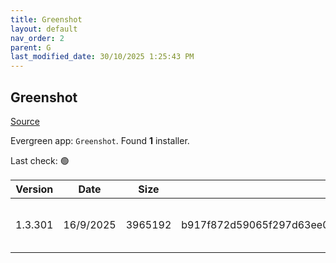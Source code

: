 ```yaml
---
title: Greenshot
layout: default
nav_order: 2
parent: G
last_modified_date: 30/10/2025 1:25:43 PM
---
```


## Greenshot

[Source](https://getgreenshot.org/)

Evergreen app: `Greenshot`. Found **1** installer.

Last check: 🟢

| Version | Date      | Size    | Sha256                                                           | Architecture | InstallerType | Type | URI                                                                                                                                                                                                                    |
| ------- | --------- | ------- | ---------------------------------------------------------------- | ------------ | ------------- | ---- | ---------------------------------------------------------------------------------------------------------------------------------------------------------------------------------------------------------------------- |
| 1.3.301 | 16/9/2025 | 3965192 | b917f872d59065f297d63ee0f7228eb78d147f14af9be4fba950d1e8970a4be3 | x86          | Default       | exe  | [https://github.com/greenshot/greenshot/releases/download/v1.3.301/Greenshot-INSTALLER-1.3.301-RELEASE.exe](https://github.com/greenshot/greenshot/releases/download/v1.3.301/Greenshot-INSTALLER-1.3.301-RELEASE.exe) |

